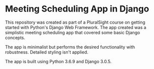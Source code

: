 # Meeting Scheduling App in Django
This repository was created as part of a PluralSight course on getting started with Python's Django Web Framework. 
The app created was a simplistic meeting scheduling app that covered some basic Django concepts.

The app is minimalist but performs the desired functionality with robustness. Detailed styling isn't applied.

The app is built using Python 3.6.9 and Django 3.0.5.
